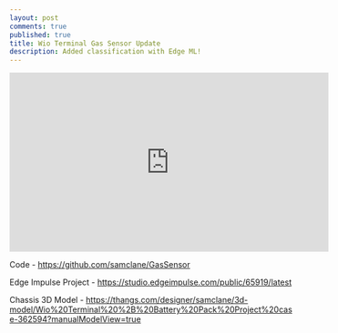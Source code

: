 ```yaml
---
layout: post
comments: true
published: true
title: Wio Terminal Gas Sensor Update
description: Added classification with Edge ML!
---
```


<iframe width="560" height="315" src="https://www.youtube.com/embed/S-5b4_PpHDU" title="YouTube video player" frameborder="0" allow="accelerometer; autoplay; clipboard-write; encrypted-media; gyroscope; picture-in-picture" allowfullscreen></iframe>

Code - https://github.com/samclane/GasSensor

Edge Impulse Project - https://studio.edgeimpulse.com/public/65919/latest

Chassis 3D Model - https://thangs.com/designer/samclane/3d-model/Wio%20Terminal%20%2B%20Battery%20Pack%20Project%20case-362594?manualModelView=true